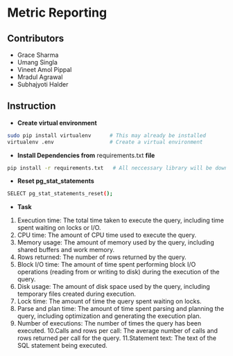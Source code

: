 # Metric Reporting

## Contributors

- Grace Sharma
- Umang Singla
- Vineet Amol Pippal
- Mradul Agrawal
- Subhajyoti Halder

## Instruction

- **Create virtual environment**

```bash
sudo pip install virtualenv      # This may already be installed
virtualenv .env                  # Create a virtual environment
```

- **Install Dependencies from** requirements.txt **file**

```bash
pip install -r requirements.txt   # All neccessary library will be downloaded
```

- **Reset pg_stat_statements**

```bash
SELECT pg_stat_statements_reset();
```

- **Task**

1. Execution time: The total time taken to execute the query, including time spent waiting on locks or I/O.
2. CPU time: The amount of CPU time used to execute the query.
3. Memory usage: The amount of memory used by the query, including shared buffers and work memory.
4. Rows returned: The number of rows returned by the query.
5. Block I/O time: The amount of time spent performing block I/O operations (reading from or writing to
   disk) during the execution of the query.
6. Disk usage: The amount of disk space used by the query, including temporary files created during
   execution.
7. Lock time: The amount of time the query spent waiting on locks.
8. Parse and plan time: The amount of time spent parsing and planning the query, including optimization
   and generating the execution plan.
9. Number of executions: The number of times the query has been executed.
   10.Calls and rows per call: The average number of calls and rows returned per call for the query.
   11.Statement text: The text of the SQL statement being executed.
